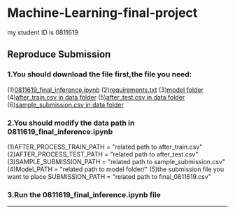 # Machine-Learning-final-project
  my student ID is 0811619
## Reproduce Submission
###  1.You should download the file first,the file you need:
(1)[0811619_final_inference.ipynb](https://github.com/Glory1023/Machine-Learning-final-project/blob/main/0811619_final_inference.ipynb)
(2)[requirements.txt](https://github.com/Glory1023/Machine-Learning-final-project/blob/main/requirements.txt)
(3)[model folder](https://github.com/Glory1023/Machine-Learning-final-project/tree/main/model)
(4)[after_train.csv in data folder](https://github.com/Glory1023/Machine-Learning-final-project/blob/main/data/after_train.csv)
(5)[after_test.csv in data folder](https://github.com/Glory1023/Machine-Learning-final-project/blob/main/data/after_test.csv)
(6)[sample_submission.csv in data folder](https://github.com/Glory1023/Machine-Learning-final-project/blob/main/data/sample_submission.csv)
###  2.You should modify the data path in 0811619_final_inference.ipynb
(1)AFTER_PROCESS_TRAIN_PATH = "related path to after_train.csv"
(2)AFTER_PROCESS_TEST_PATH = "related path to after_test.csv"
(3)SAMPLE_SUBMISSION_PATH = "related path to sample_submission.csv"
(4)Model_PATH = "related path to model folder/"
(5)the submission file you want to place
    SUBMISSION_PATH = "related path to final_0811619.csv"
###  3.Run the 0811619_final_inference.ipynb file
***
